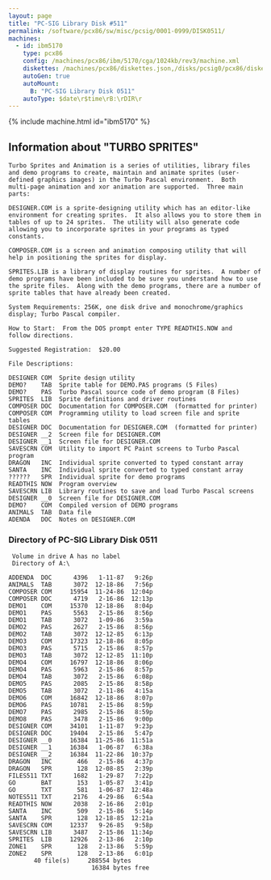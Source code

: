 ```yaml
---
layout: page
title: "PC-SIG Library Disk #511"
permalink: /software/pcx86/sw/misc/pcsig/0001-0999/DISK0511/
machines:
  - id: ibm5170
    type: pcx86
    config: /machines/pcx86/ibm/5170/cga/1024kb/rev3/machine.xml
    diskettes: /machines/pcx86/diskettes.json,/disks/pcsig0/pcx86/diskettes.json
    autoGen: true
    autoMount:
      B: "PC-SIG Library Disk 0511"
    autoType: $date\r$time\rB:\rDIR\r
---
```


{% include machine.html id="ibm5170" %}

## Information about "TURBO SPRITES"

    Turbo Sprites and Animation is a series of utilities, library files
    and demo programs to create, maintain and animate sprites (user-
    defined graphics images) in the Turbo Pascal environment.  Both
    multi-page animation and xor animation are supported.  Three main
    parts:
    
    DESIGNER.COM is a sprite-designing utility which has an editor-like
    environment for creating sprites.  It also allows you to store them in
    tables of up to 24 sprites.  The utility will also generate code
    allowing you to incorporate sprites in your programs as typed
    constants.
    
    COMPOSER.COM is a screen and animation composing utility that will
    help in positioning the sprites for display.
    
    SPRITES.LIB is a library of display routines for sprites.  A number of
    demo programs have been included to be sure you understand how to use
    the sprite files.  Along with the demo programs, there are a number of
    sprite tables that have already been created.
    
    System Requirements: 256K, one disk drive and monochrome/graphics
    display; Turbo Pascal compiler.
    
    How to Start:  From the DOS prompt enter TYPE READTHIS.NOW and
    follow directions.
    
    Suggested Registration:  $20.00
    
    File Descriptions:
    
    DESIGNER COM  Sprite design utility
    DEMO?    TAB  Sprite table for DEMO.PAS programs (5 Files)
    DEMO?    PAS  Turbo Pascal source code of demo program (8 Files)
    SPRITES  LIB  Sprite definitions and driver routines
    COMPOSER DOC  Documentation for COMPOSER.COM  (formatted for printer)
    COMPOSER COM  Programming utility to load screen file and sprite tables
    DESIGNER DOC  Documentation for DESIGNER.COM  (formatted for printer)
    DESIGNER __2  Screen file for DESIGNER.COM
    DESIGNER __1  Screen file for DESIGNER.COM
    SAVESCRN COM  Utility to import PC Paint screens to Turbo Pascal program
    DRAGON   INC  Individual sprite converted to typed constant array
    SANTA    INC  Individual sprite converted to typed constant array
    ??????   SPR  Individual sprite for demo programs
    READTHIS NOW  Program overview
    SAVESCRN LIB  Library routines to save and load Turbo Pascal screens
    DESIGNER __0  Screen file for DESIGNER.COM
    DEMO?    COM  Compiled version of DEMO programs
    ANIMALS  TAB  Data file
    ADENDA   DOC  Notes on DESIGNER.COM

### Directory of PC-SIG Library Disk 0511

     Volume in drive A has no label
     Directory of A:\

    ADDENDA  DOC      4396   1-11-87   9:26p
    ANIMALS  TAB      3072  12-18-86   7:56p
    COMPOSER COM     15954  11-24-86  12:04p
    COMPOSER DOC      4719   2-16-86  12:13p
    DEMO1    COM     15370  12-18-86   8:04p
    DEMO1    PAS      5563   2-15-86   8:56p
    DEMO1    TAB      3072   1-09-86   3:59a
    DEMO2    PAS      2627   2-15-86   8:56p
    DEMO2    TAB      3072  12-12-85   6:13p
    DEMO3    COM     17323  12-18-86   8:05p
    DEMO3    PAS      5715   2-15-86   8:57p
    DEMO3    TAB      3072  12-12-85  11:10p
    DEMO4    COM     16797  12-18-86   8:06p
    DEMO4    PAS      5963   2-15-86   8:57p
    DEMO4    TAB      3072   2-15-86   6:08p
    DEMO5    PAS      2085   2-15-86   8:58p
    DEMO5    TAB      3072   2-11-86   4:15a
    DEMO6    COM     16842  12-18-86   8:07p
    DEMO6    PAS     10781   2-15-86   8:59p
    DEMO7    PAS      2985   2-15-86   8:59p
    DEMO8    PAS      3478   2-15-86   9:00p
    DESIGNER COM     34101   1-11-87   9:23p
    DESIGNER DOC     19404   2-15-86   5:47p
    DESIGNER __0     16384  11-25-86  11:51a
    DESIGNER __1     16384   1-06-87   6:38a
    DESIGNER __2     16384  11-22-86  10:37p
    DRAGON   INC       466   2-15-86   4:37p
    DRAGON   SPR       128  12-08-85   2:39p
    FILES511 TXT      1682   1-29-87   7:22p
    GO       BAT       153   1-05-87   3:41p
    GO       TXT       581   1-06-87  12:48a
    NOTES511 TXT      2176   4-29-86   6:54a
    READTHIS NOW      2038   2-16-86   2:01p
    SANTA    INC       509   2-15-86   5:14p
    SANTA    SPR       128  12-18-85  12:21a
    SAVESCRN COM     12337   9-26-85   9:58p
    SAVESCRN LIB      3487   2-15-86  11:34p
    SPRITES  LIB     12926   2-13-86   2:10p
    ZONE1    SPR       128   2-13-86   5:59p
    ZONE2    SPR       128   2-13-86   6:01p
           40 file(s)     288554 bytes
                           16384 bytes free
